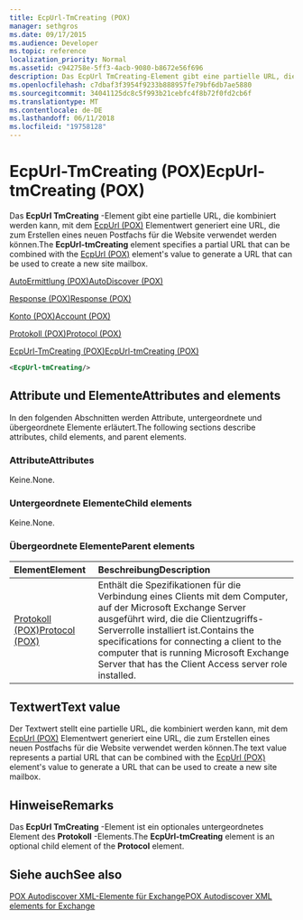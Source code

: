 ```yaml
---
title: EcpUrl-TmCreating (POX)
manager: sethgros
ms.date: 09/17/2015
ms.audience: Developer
ms.topic: reference
localization_priority: Normal
ms.assetid: c942758e-5ff3-4acb-9080-b8672e56f696
description: Das EcpUrl TmCreating-Element gibt eine partielle URL, die kombiniert werden kann, mit dem EcpUrl (POX) Elementwert generiert eine URL, die zum Erstellen eines neuen Postfachs für die Website verwendet werden können.
ms.openlocfilehash: c7dbaf3f3954f9233b888957fe79bf6db7ae5880
ms.sourcegitcommit: 34041125dc8c5f993b21cebfc4f8b72f0fd2cb6f
ms.translationtype: MT
ms.contentlocale: de-DE
ms.lasthandoff: 06/11/2018
ms.locfileid: "19758128"
---
```

# <a name="ecpurl-tmcreating-pox"></a><span data-ttu-id="2f06c-103">EcpUrl-TmCreating (POX)</span><span class="sxs-lookup"><span data-stu-id="2f06c-103">EcpUrl-tmCreating (POX)</span></span>

<span data-ttu-id="2f06c-104">Das **EcpUrl TmCreating** -Element gibt eine partielle URL, die kombiniert werden kann, mit dem [EcpUrl (POX)](ecpurl-pox.md) Elementwert generiert eine URL, die zum Erstellen eines neuen Postfachs für die Website verwendet werden können.</span><span class="sxs-lookup"><span data-stu-id="2f06c-104">The **EcpUrl-tmCreating** element specifies a partial URL that can be combined with the [EcpUrl (POX)](ecpurl-pox.md) element's value to generate a URL that can be used to create a new site mailbox.</span></span> 
  
[<span data-ttu-id="2f06c-105">AutoErmittlung (POX)</span><span class="sxs-lookup"><span data-stu-id="2f06c-105">AutoDiscover (POX)</span></span>](autodiscover-pox.md)
  
[<span data-ttu-id="2f06c-106">Response (POX)</span><span class="sxs-lookup"><span data-stu-id="2f06c-106">Response (POX)</span></span>](response-pox.md)
  
[<span data-ttu-id="2f06c-107">Konto (POX)</span><span class="sxs-lookup"><span data-stu-id="2f06c-107">Account (POX)</span></span>](account-pox.md)
  
[<span data-ttu-id="2f06c-108">Protokoll (POX)</span><span class="sxs-lookup"><span data-stu-id="2f06c-108">Protocol (POX)</span></span>](protocol-pox.md)
  
[<span data-ttu-id="2f06c-109">EcpUrl-TmCreating (POX)</span><span class="sxs-lookup"><span data-stu-id="2f06c-109">EcpUrl-tmCreating (POX)</span></span>](ecpurl-tmcreating-pox.md)
  
```XML
<EcpUrl-tmCreating/>
```

## <a name="attributes-and-elements"></a><span data-ttu-id="2f06c-110">Attribute und Elemente</span><span class="sxs-lookup"><span data-stu-id="2f06c-110">Attributes and elements</span></span>

<span data-ttu-id="2f06c-111">In den folgenden Abschnitten werden Attribute, untergeordnete und übergeordnete Elemente erläutert.</span><span class="sxs-lookup"><span data-stu-id="2f06c-111">The following sections describe attributes, child elements, and parent elements.</span></span>
  
### <a name="attributes"></a><span data-ttu-id="2f06c-112">Attribute</span><span class="sxs-lookup"><span data-stu-id="2f06c-112">Attributes</span></span>

<span data-ttu-id="2f06c-113">Keine.</span><span class="sxs-lookup"><span data-stu-id="2f06c-113">None.</span></span>
  
### <a name="child-elements"></a><span data-ttu-id="2f06c-114">Untergeordnete Elemente</span><span class="sxs-lookup"><span data-stu-id="2f06c-114">Child elements</span></span>

<span data-ttu-id="2f06c-115">Keine.</span><span class="sxs-lookup"><span data-stu-id="2f06c-115">None.</span></span>
  
### <a name="parent-elements"></a><span data-ttu-id="2f06c-116">Übergeordnete Elemente</span><span class="sxs-lookup"><span data-stu-id="2f06c-116">Parent elements</span></span>

|<span data-ttu-id="2f06c-117">**Element**</span><span class="sxs-lookup"><span data-stu-id="2f06c-117">**Element**</span></span>|<span data-ttu-id="2f06c-118">**Beschreibung**</span><span class="sxs-lookup"><span data-stu-id="2f06c-118">**Description**</span></span>|
|:-----|:-----|
|[<span data-ttu-id="2f06c-119">Protokoll (POX)</span><span class="sxs-lookup"><span data-stu-id="2f06c-119">Protocol (POX)</span></span>](protocol-pox.md) <br/> |<span data-ttu-id="2f06c-120">Enthält die Spezifikationen für die Verbindung eines Clients mit dem Computer, auf der Microsoft Exchange Server ausgeführt wird, die die Clientzugriffs-Serverrolle installiert ist.</span><span class="sxs-lookup"><span data-stu-id="2f06c-120">Contains the specifications for connecting a client to the computer that is running Microsoft Exchange Server that has the Client Access server role installed.</span></span>  <br/> |
   
## <a name="text-value"></a><span data-ttu-id="2f06c-121">Textwert</span><span class="sxs-lookup"><span data-stu-id="2f06c-121">Text value</span></span>

<span data-ttu-id="2f06c-122">Der Textwert stellt eine partielle URL, die kombiniert werden kann, mit dem [EcpUrl (POX)](ecpurl-pox.md) Elementwert generiert eine URL, die zum Erstellen eines neuen Postfachs für die Website verwendet werden können.</span><span class="sxs-lookup"><span data-stu-id="2f06c-122">The text value represents a partial URL that can be combined with the [EcpUrl (POX)](ecpurl-pox.md) element's value to generate a URL that can be used to create a new site mailbox.</span></span> 
  
## <a name="remarks"></a><span data-ttu-id="2f06c-123">Hinweise</span><span class="sxs-lookup"><span data-stu-id="2f06c-123">Remarks</span></span>

<span data-ttu-id="2f06c-124">Das **EcpUrl TmCreating** -Element ist ein optionales untergeordnetes Element des **Protokoll** -Elements.</span><span class="sxs-lookup"><span data-stu-id="2f06c-124">The **EcpUrl-tmCreating** element is an optional child element of the **Protocol** element.</span></span> 
  
## <a name="see-also"></a><span data-ttu-id="2f06c-125">Siehe auch</span><span class="sxs-lookup"><span data-stu-id="2f06c-125">See also</span></span>



[<span data-ttu-id="2f06c-126">POX Autodiscover XML-Elemente für Exchange</span><span class="sxs-lookup"><span data-stu-id="2f06c-126">POX Autodiscover XML elements for Exchange</span></span>](pox-autodiscover-xml-elements-for-exchange.md)

